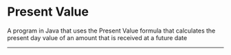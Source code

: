 # Present Value

A program in Java that uses the Present Value formula that calculates the present day value of an amount that is received at a future date

---
